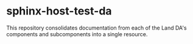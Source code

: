 # sphinx-host-test-da

This repository consolidates documentation from each of the Land DA's components and subcomponents into a single resource.